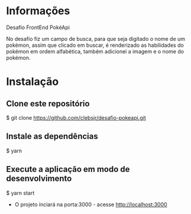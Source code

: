 # Informações
Desafio FrontEnd PokéApi

No desafio fiz um campo de busca, para que seja digitado o nome de um pokémon, assim que clicado em buscar, é renderizado as habilidades do pokémon em ordem alfabética, também adicionei a imagem e o nome do pokémon.

# Instalação
## Clone este repositório
$ git clone <https://github.com/clebsjr/desafio-pokeapi.git>

## Instale as dependências
$ yarn

## Execute a aplicação em modo de desenvolvimento
$ yarn start
* O projeto inciará na porta:3000 - acesse <http://localhost:3000> 
